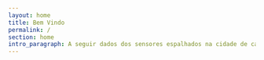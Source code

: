 ```yaml
---
layout: home
title: Bem Vindo
permalink: /
section: home
intro_paragraph: A seguir dados dos sensores espalhados na cidade de campo grande - ms
---
```


